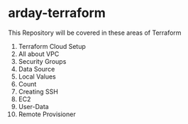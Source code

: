 # arday-terraform

This Repository will be covered in these areas of Terraform

1. Terraform Cloud Setup
2. All about VPC
3. Security Groups
3. Data Source
4. Local Values
4. Count
6. Creating SSH
7. EC2
8. User-Data
9. Remote Provisioner
